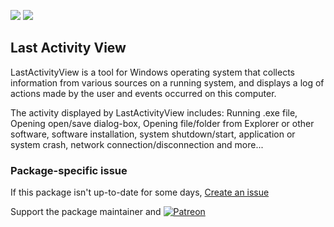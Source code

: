 [![](https://img.shields.io/chocolatey/v/lastactivityview?color=green&label=lastactivityview)](https://chocolatey.org/packages/lastactivityview) [![](https://img.shields.io/chocolatey/dt/lastactivityview)](https://chocolatey.org/packages/lastactivityview)

## Last Activity View
LastActivityView is a tool for Windows operating system that collects information from various sources
on a running system, and displays a log of actions made by the user and events occurred on this computer.

The activity displayed by LastActivityView includes: Running .exe file, Opening open/save dialog-box,
Opening file/folder from Explorer or other software, software installation, system shutdown/start,
application or system crash, network connection/disconnection and more...

### Package-specific issue
If this package isn't up-to-date for some days, [Create an issue](https://github.com/tunisiano187/Choco-packages/issues/new/choose)

Support the package maintainer and [![Patreon](https://cdn.jsdelivr.net/gh/tunisiano187/choco-packages@f986b7f5de3afc021180256752805698d4efbc38/icons/patreon.png)](https://www.patreon.com/tunisiano)
